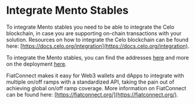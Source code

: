 # Integrate Mento Stables
To integrate Mento stables you need to be able to integrate the Celo blockchain, in case you are supporting on-chain transactions with your solution. Resources on how to integrate the Celo blockchain can be found here: [https://docs.celo.org/integration](https://docs.celo.org/integration).

To integrate the Mento stables, you can find the addresses [here](https://docs.mento.org/mento/developers/deployments/addresses) and more on the deployment [here](https://docs.mento.org/mento/developers/deployments).  

FiatConnect makes it easy for Web3 wallets and dApps to integrate with multiple on/off ramps with a standardized API, taking the pain out of achieving global on/off ramp coverage. More information on FiatConnect can be found here: [https://fiatconnect.org/](https://fiatconnect.org/).